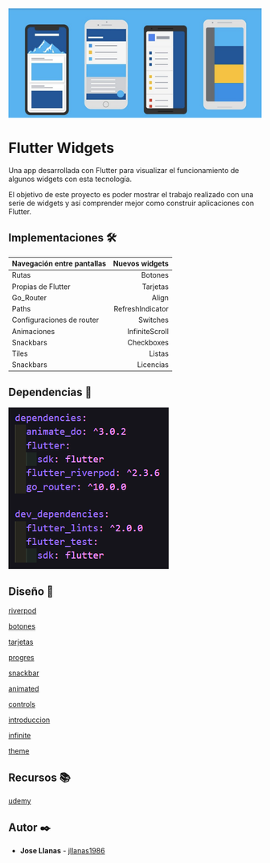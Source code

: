![widgets](./assets/Images/widgets.png)
# Flutter Widgets

Una app desarrollada con Flutter para visualizar el funcionamiento de algunos widgets con esta tecnología.

El objetivo de este proyecto es poder mostrar el trabajo realizado con una serie de widgets y así comprender mejor como construir aplicaciones con Flutter.

## Implementaciones 🛠️


| Navegación entre pantallas | Nuevos widgets |
| :---         |     ---: |
| Rutas   | Botones     |
| Propias de Flutter     | Tarjetas      |
| Go_Router   | Align     | Pageviews    |
| Paths     | RefreshIndicator       |
| Configuraciones de router   | Switches     |
| Animaciones     | InfiniteScroll       |
| Snackbars   | Checkboxes     |
| Tiles    | Listas      |
| Snackbars   | Licencias     |


## Dependencias 📜

![dependencias](./assets/Images/dependencias.png)

## Diseño 📱


[riverpod](https://github.com/jllanas1986/Flutter_Widgets_app/assets/122029674/fe701b07-a8c3-4763-9ee5-472e919a8ba3)

[botones](https://github.com/jllanas1986/Flutter_Widgets_app/assets/122029674/67e3e040-fbad-4d00-9b26-1160e1e25f6d)

[tarjetas](https://github.com/jllanas1986/Flutter_Widgets_app/assets/122029674/ebb5b76a-4857-4d5a-9e6e-dce53cb48961)

[progres](https://github.com/jllanas1986/Flutter_Widgets_app/assets/122029674/3247d195-d57f-4f91-84d4-810e03e22c64)

[snackbar](https://github.com/jllanas1986/Flutter_Widgets_app/assets/122029674/3f74617c-f0e5-444d-ae85-3efa487231aa)

[animated](https://github.com/jllanas1986/Flutter_Widgets_app/assets/122029674/92be3ebf-8e52-4b7b-ac4e-d568f4a0ebac)

[controls](https://github.com/jllanas1986/Flutter_Widgets_app/assets/122029674/8e2d90ef-415d-4156-b58a-2c7020ba215b)

[introduccion](https://github.com/jllanas1986/Flutter_Widgets_app/assets/122029674/b2a17653-30b6-451a-9dbb-46904f94d1b2)

[infinite](https://github.com/jllanas1986/Flutter_Widgets_app/assets/122029674/c858ed69-fbc1-4599-92c9-96de18fb1703)

[theme](https://github.com/jllanas1986/Flutter_Widgets_app/assets/122029674/4a9f095e-c866-4348-a0fa-f9354d9aed44)


## Recursos 📚

[udemy](https://www.udemy.com/)


## Autor ✒️

- **Jose Llanas** - [jllanas1986](https://github.com/jllanas1986)
